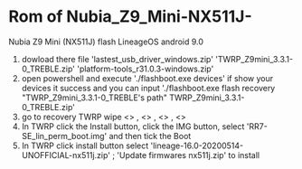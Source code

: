 # Rom of Nubia_Z9_Mini-NX511J-
Nubia Z9 Mini (NX511J) flash LineageOS android 9.0
1. dowload there file 'lastest_usb_driver_windows.zip' 'TWRP_Z9mini_3.3.1-0_TREBLE.zip' 'platform-tools_r31.0.3-windows.zip' 
2. open powershell and execute './flashboot.exe devices' if show your devices it success and you can input './flashboot.exe flash recovery "TWRP_Z9mini_3.3.1-0_TREBLE's path" TWRP_Z9mini_3.3.1-0_TREBLE.zip'
3. go to recovery TWRP wipe <<Dalvik-Art cache>> , <<Data>> , <<System>> , <<Vendor>>
4. In TWRP click the Install button, click the IMG button, select 'RR7-SE_lin_perm_boot.img' and then tick the Boot 
5. In TWRP click install button select 'lineage-16.0-20200514-UNOFFICIAL-nx511j.zip' ; 'Update firmwares nx511j.zip' to install 
